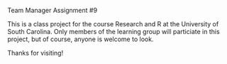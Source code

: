 Team Manager Assignment #9

This is a class project for the course Research and R at the University of South Carolina. 
Only members of the learning group will particiate in this project, but of course, anyone is welcome to look.

Thanks for visiting!